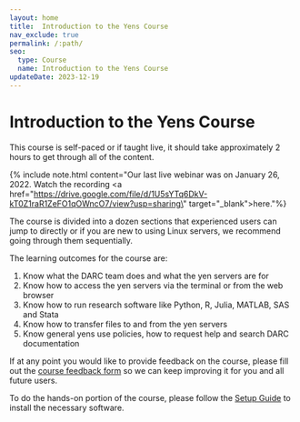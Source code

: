 ```yaml
---
layout: home
title:  Introduction to the Yens Course
nav_exclude: true
permalink: /:path/
seo:
  type: Course
  name: Introduction to the Yens Course 
updateDate: 2023-12-19
---
```


# Introduction to the Yens Course

This course is self-paced or if taught live, it should take approximately 2 hours to get through all of the content.

{% include note.html content="Our last live webinar was on January 26, 2022. Watch the recording <a href=\"https://drive.google.com/file/d/1U5sYTq6DkV-kT0Z1raR1ZeFO1qOWncO7/view?usp=sharing\" target=\"_blank\">here.</a>"%}

The course is divided into a dozen sections that experienced users can jump to directly or if you are new to using Linux servers,
we recommend going through them sequentially.

The learning outcomes for the course are:

1. Know what the DARC team does and what the yen servers are for
2. Know how to access the yen servers via the terminal or from the web browser
3. Know how to run research software like Python, R, Julia, MATLAB, SAS and Stata
4. Know how to transfer files to and from the yen servers
5. Know general yens use policies, how to request help and search DARC documentation

If at any point you would like to provide feedback on the course, please fill out the <a href="https://darc.stanford.edu/yen-intro-survey" target="_blank">course feedback form</a> so we can keep improving it for you and all future users.

To do the hands-on portion of the course, please follow the <a href="/intro-to-yens.github.io/Prerequisites/setup/" target="_blank">Setup Guide</a> to install the necessary software.
